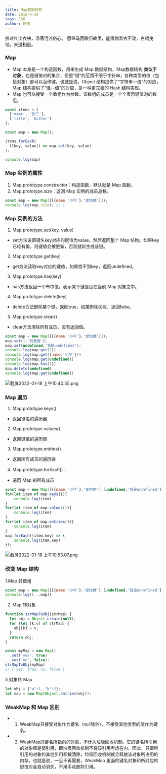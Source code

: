 ```yaml
---
title: Map数据结构
date: 2018-4-18
tags: ES6
author: 映雪
---
```


拂过红尘衣袂，涤荡污浊俗心。 愿纵马而歌归故里，能得你素衣不改，白裙曳地，夹道相迎。

<!--more-->

### Map

- Map 本身是一个构造函数，用来生成 Map 数据结构，Map数据结构 **类似于对象**，也是键值对的集合，但是“键”的范围不限于字符串，各种类型的值（包括对象）都可以当作键。也就是说，Object 结构提供了“字符串—值”的对应，Map 结构提供了“值—值”的对应，是一种更完善的 Hash 结构实现。
- Map 也可以接受一个数组作为参数。该数组的成员是一个个表示键值对的数组。

```js
const items = [
  ['name', '张三'],
  ['title', 'Author']
];

const map = new Map();

items.forEach(
  ([key, value]) => map.set(key, value)
);

console.log(map)
```

### Map 实例的属性

1. Map.prototype.constructor：构造函数，默认就是 Map 函数。
2. Map.prototype.size：返回 Map 实例的成员总数。

```js
const map = new Map([[{name:'小华'},'爱吃糖']]);
console.log(map.size); // 1
```

### Map 实例的方法

1. Map.prototype.set(key, value)

- set方法设置键名key对应的键值为value，然后返回整个 Map 结构。如果key已经有值，则键值会被更新，否则就新生成该键。

2. Map.prototype.get(key)

- get方法读取key对应的键值，如果找不到key，返回undefined。

3. Map.prototype.has(key)

- has方法返回一个布尔值，表示某个键是否在当前 Map 对象之中。

4. Map.prototype.delete(key)

- delete方法删除某个键，返回true。如果删除失败，返回false。

5. Map.prototype.clear()

- clear方法清除所有成员，没有返回值。


```js
const map = new Map([[{name:'小华'},'爱吃糖']]);
map.set(1,'我是值');
map.set(undefined,'我是undefined');
console.log(map.get(1))
console.log(map.get({name:'小华'}))
console.log(map.get(undefined))
console.log(map.has(1))
map.delete(undefined)
console.log(map.get(undefined))  
```
![截屏2022-01-18 上午10.40.55.png](/images/2022/01/18/Fz4HOeUd9CxGAQo.png)

### Map 遍历

1. Map.prototype.keys()

- 返回键名的遍历器

2. Map.prototype.values()

- 返回键值的遍历器

3. Map.prototype.entries()

- 返回所有成员的遍历器

4. Map.prototype.forEach()：

- 遍历 Map 的所有成员

```js
const map = new Map([[{name:'小华'},'爱吃糖'],[undefined,'我是undefined'],[1,'我是值']]);
for(let item of map.keys()){
    console.log(item)
}
for(let item of map.values()){
    console.log(item)
}
for(let item of map.entries()){
    console.log(item)
}
map.forEach((item,key) => {
    console.log(item,key)
});
```

![截屏2022-01-18 上午10.53.07.png](/images/2022/01/18/3GDpS7hIFcMKUbT.png)

### 改变 Map 结构

1.Map 转数组

```js
const map = new Map([[{name:'小华'},'爱吃糖'],[undefined,'我是undefined'],[1,'我是值']]);
console.log([...map])
```
2. Map 转对象

```js
function strMapToObj(strMap) {
  let obj = Object.create(null);
  for (let [k,v] of strMap) {
    obj[k] = v;
  }
  return obj;
}

const myMap = new Map()
  .set('yes', true)
  .set('no', false);
strMapToObj(myMap)
// { yes: true, no: false }
```

3.对象转 Map

```js
let obj = {"a":1, "b":2};
let map = new Map(Object.entries(obj));
```

### WeakMap 和 Map 区别

- 1. WeakMap只接受对象作为键名（null除外），不接受其他类型的值作为键名。
- 2. WeakMap的键名所指向的对象，不计入垃圾回收机制。它的键名所引用的对象都是弱引用，即垃圾回收机制不将该引用考虑在内。因此，只要所引用的对象的其他引用都被清除，垃圾回收机制就会释放该对象所占用的内存。也就是说，一旦不再需要，WeakMap 里面的键名对象和所对应的键值对会自动消失，不用手动删除引用。



